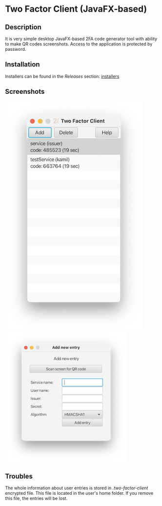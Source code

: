 # Two Factor Client (JavaFX-based)

## Description
It is very simple desktop JavaFX-based 2FA code generator tool with ability to make QR codes screenshots.
Access to the application is protected by password.

## Installation
Installers can be found in the *Releases* section: [installers](https://github.com/kamilszewc/two-factor-client/releases)

## Screenshots
![screenshot-main](https://github.com/kamilszewc/two-factor-client/raw/main/pictures/screenshot-main.png)
![screenshot-scan](https://github.com/kamilszewc/two-factor-client/raw/main/pictures/screenshot-scan.png)

## Troubles
The whole information about user entries is stored in *.two-factor-client* encrypted file. 
This file is located in the user's home folder.
If you remove this file, the entries will be lost.